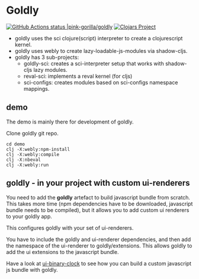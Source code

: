 # Goldly 
[![GitHub Actions status |pink-gorilla/goldly](https://github.com/pink-gorilla/goldly/workflows/CI/badge.svg)](https://github.com/pink-gorilla/goldly/actions?workflow=CI)
[![Clojars Project](https://img.shields.io/clojars/v/org.pinkgorilla/goldly.svg)](https://clojars.org/org.pinkgorilla/goldly)

- goldly uses the sci clojure(script) interpreter to create a clojurescript kernel.
- goldly uses webly to create lazy-loadable-js-modules via shadow-cljs.
- goldly has 3 sub-projects:
  - goldly-sci:  creates a sci-interpreter setup that works with shadow-cljs lazy modules.
  - reval-sci: implements a reval kernel (for cljs)
  - sci-configs: creates modules based on sci-configs namespace mappings.

## demo

The demo is mainly there for development of goldly. 

Clone goldly git repo.


```
cd demo
clj -X:webly:npm-install
clj -X:webly:compile
clj -X:nbeval
clj -X:webly:run

```
## goldly - in your  project **with custom ui-renderers**

You need to add the **goldly** artefact to build javascript bundle from scratch. 
This takes more time (npm dependencies have to be downloaded, javascript bundle needs to be compiled), 
but it allows you to add custom ui renderers to your goldly app.

This configures goldly with your set of ui-renderers.

You have to include the goldly and ui-renderer dependencies, and then add the
namespace of the ui-renderer to goldly/extensions. This allows goldly to 
add the ui extensions to the javascript bundle.

Have a look at [ui-binary-clock](https://github.com/pink-gorilla/ui-binary-clock) to
see how you can build a custom javascript js bundle with goldly. 



